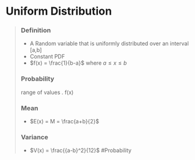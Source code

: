 # Uniform Distribution
> ### Definition
>- A Random variable that is uniformly distributed over an interval [a,b]
>- Constant PDF
>- $f(x) = \frac{1}{b-a}$ where $a \leqslant x \leqslant b$
>
>### Probability
>range of values . f(x) 
>
> ### Mean
>- $E(x) =  M = \frac{a+b}{2}$
> ### Variance
>- $V(x) = \frac{{a-b}^2}{12}$
#Probability 